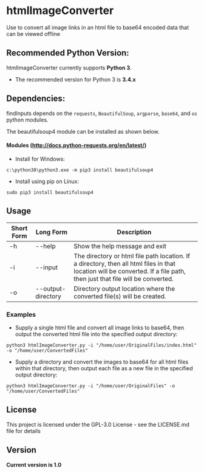 # htmlImageConverter

Use to convert all image links in an html file to base64 encoded data that can be viewed offline

## Recommended Python Version:

htmlImageConverter currently supports **Python 3**.

* The recommended version for Python 3 is **3.4.x**

## Dependencies:

findInputs depends on the `requests`, `BeautifulSoup`, `argparse`, `base64`, and `os` python modules.

The beautifulsoup4 module can be installed as shown below.

#### Modules (http://docs.python-requests.org/en/latest/)

- Install for Windows:
```
c:\python38\python3.exe -m pip3 install beautifulsoup4
```

- Install using pip on Linux:
```
sudo pip3 install beautifulsoup4
```

## Usage

Short Form    | Long Form           | Description
------------- | ------------------- |-------------
-h            | --help              | Show the help message and exit
-i            | --input             | The directory or html file path location. If a directory, then all html files in that location will be converted. If a file path, then just that file will be converted.
-o            | --output-directory  | Directory output location where the converted file(s) will be created.

### Examples

* Supply a single html file and convert all image links to base64, then output the converted html file into the specified output directory:

```python3 htmlImageConverter.py -i "/home/user/OriginalFiles/index.html" -o "/home/user/ConvertedFiles"```

* Supply a directory and convert the images to base64 for all html files within that directory, then output each file as a new file in the specified output directory:

``python3 htmlImageConverter.py -i "/home/user/OriginalFiles" -o "/home/user/ConvertedFiles"``


## License

This project is licensed under the GPL-3.0 License - see the LICENSE.md file for details

## Version
**Current version is 1.0**
